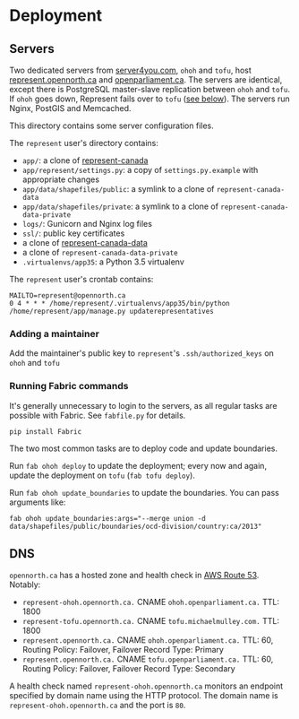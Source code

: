 # Deployment

## Servers

Two dedicated servers from [server4you.com](https://www.server4you.com/), `ohoh` and `tofu`, host [represent.opennorth.ca](https://represent.opennorth.ca/) and [openparliament.ca](https://openparliament.ca/). The servers are identical, except there is PostgreSQL master-slave replication between `ohoh` and `tofu`. If `ohoh` goes down, Represent fails over to `tofu` ([see below](#dns)). The servers run Nginx, PostGIS and Memcached.

This directory contains some server configuration files.

The `represent` user's directory contains:

* `app/`: a clone of [represent-canada](https://github.com/opennorth/represent-canada/)
* `app/represent/settings.py`: a copy of `settings.py.example` with appropriate changes
* `app/data/shapefiles/public`: a symlink to a clone of `represent-canada-data`
* `app/data/shapefiles/private`: a symlink to a clone of `represent-canada-data-private`
* `logs/`: Gunicorn and Nginx log files
* `ssl/`: public key certificates
* a clone of [represent-canada-data](https://github.com/opennorth/represent-canada-data/)
* a clone of `represent-canada-data-private`
* `.virtualenvs/app35`: a Python 3.5 virtualenv

The `represent` user's crontab contains:

```
MAILTO=represent@opennorth.ca
0 4 * * * /home/represent/.virtualenvs/app35/bin/python /home/represent/app/manage.py updaterepresentatives
```

### Adding a maintainer

Add the maintainer's public key to `represent`'s `.ssh/authorized_keys` on `ohoh` and `tofu`

### Running Fabric commands

It's generally unnecessary to login to the servers, as all regular tasks are possible with Fabric. See `fabfile.py` for details.

    pip install Fabric

The two most common tasks are to deploy code and update boundaries.

Run `fab ohoh deploy` to update the deployment; every now and again, update the deployment on `tofu` (`fab tofu deploy`).

Run `fab ohoh update_boundaries` to update the boundaries. You can pass arguments like:

    fab ohoh update_boundaries:args="--merge union -d data/shapefiles/public/boundaries/ocd-division/country:ca/2013"

## DNS

`opennorth.ca` has a hosted zone and health check in [AWS Route 53](https://console.aws.amazon.com/route53/home?region=us-east-1#). Notably:

* `represent-ohoh.opennorth.ca.` CNAME `ohoh.openparliament.ca.` TTL: 1800
* `represent-tofu.opennorth.ca.` CNAME `tofu.michaelmulley.com.` TTL: 1800
* `represent.opennorth.ca.` CNAME `ohoh.openparliament.ca.` TTL: 60, Routing Policy: Failover, Failover Record Type: Primary
* `represent.opennorth.ca.` CNAME `tofu.openparliament.ca.` TTL: 60, Routing Policy: Failover, Failover Record Type: Secondary

A health check named `represent-ohoh.opennorth.ca` monitors an endpoint specified by domain name using the HTTP protocol. The domain name is `represent-ohoh.opennorth.ca` and the port is `80`.

